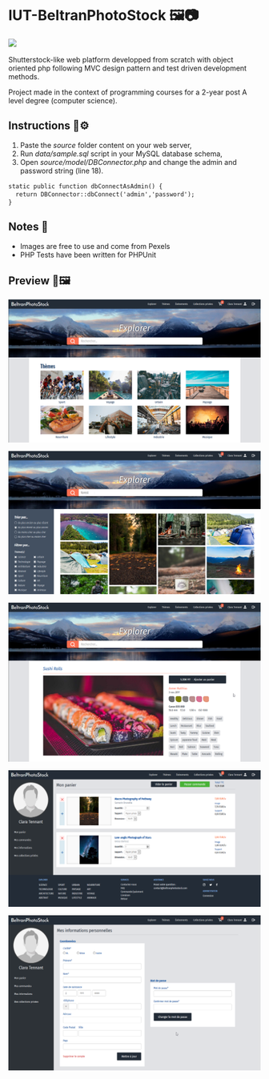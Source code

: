# **IUT-BeltranPhotoStock** :framed_picture::camera:
![](https://img.shields.io/badge/IUT-2019-e62.svg)

Shutterstock-like web platform developped from scratch with object oriented php following MVC design pattern and test driven development methods.

Project made in the context of programming courses for a 2-year post A level degree (computer science).

## **Instructions** :wrench::gear:

1. Paste the *source* folder content on your web server,
2. Run *data/sample.sql* script in your MySQL database schema,
3. Open *source/model/DBConnector.php* and change the admin and password string (line 18).

```
static public function dbConnectAsAdmin() {
  return DBConnector::dbConnect('admin','password');
}
```

## **Notes** :notebook_with_decorative_cover:

- Images are free to use and come from Pexels
- PHP Tests have been written for PHPUnit

## **Preview** :rocket::framed_picture:

![](preview/screen-home.png)

![](preview/screen-search.png)

![](preview/screen-image.png)

![](preview/screen-cart.png)

![](preview/screen-forms.png)